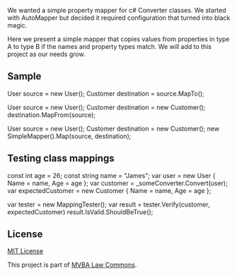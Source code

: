 We wanted a simple property mapper for c# Converter classes. We started with AutoMapper but decided it required configuration that turned into black magic.

Here we present a simple mapper that copies values from properties in type A to type B if the names and property types match. We will add to this project as our needs grow.

## Sample

   User source = new User();
   Customer destination = source.MapTo<Customer>();

   User source = new User();
   Customer destination = new Customer();
   destination.MapFrom(source);

   User source = new User();
   Customer destination = new Customer();
   new SimpleMapper().Map(source, destination);

## Testing class mappings

   const int age = 26;
   const string name = "James";
   var user = new User { Name = name, Age = age };
   var customer = _someConverter.Convert(user);
   var expectedCustomer = new Customer { Name = name, Age = age };
   
   var tester = new MappingTester<Customer>();
   var result = tester.Verify(customer, expectedCustomer)
   result.IsValid.ShouldBeTrue();

## License		

[MIT License][mitlicense]

This project is part of [MVBA Law Commons][mvbalawcommons].

[mvbalawcommons]: http://code.google.com/p/mvbalaw-commons/
[mitlicense]: http://www.opensource.org/licenses/mit-license.php   

